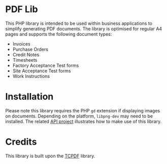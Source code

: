 # PDF Lib
This PHP library is intended to be used within business applications to simplify generating PDF documents.  The library is optimised for regular A4 pages and supports the following document types:
- Invoices
- Purchase Orders
- Credit Notes
- Timesheets
- Factory Acceptance Test forms
- Site Acceptance Test forms
- Work Instructions

# Installation
Please note this library requires the PHP ```gd``` extension if displaying images on documents.  Depending on the platform, ```libpng-dev``` may need to be installed.  The related [API project](https://github.com/voquis/pdfapi) illustrates how to make use of this library.


# Credits
This library is built upon the [TCPDF](https://tcpdf.org/) library.
